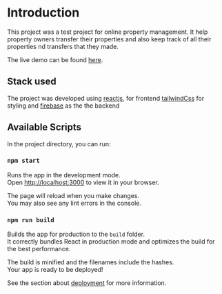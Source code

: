 # Introduction

This project was a test project for online property management. It help property owners transfer their properties and also keep track of all their properties nd transfers that they made.

The live demo can be found [here](https://properties-management.netlify.app).

## Stack used
The project was developed using [reactjs](https://reactjs.org), for frontend [tailwindCss](https://tailwindcss.com) for styling and [firebase](https://firebase.google.com) as the the backend

## Available Scripts

In the project directory, you can run:

### `npm start`

Runs the app in the development mode.\
Open [http://localhost:3000](http://localhost:3000) to view it in your browser.

The page will reload when you make changes.\
You may also see any lint errors in the console.

### `npm run build`

Builds the app for production to the `build` folder.\
It correctly bundles React in production mode and optimizes the build for the best performance.

The build is minified and the filenames include the hashes.\
Your app is ready to be deployed!

See the section about [deployment](https://facebook.github.io/create-react-app/docs/deployment) for more information.

